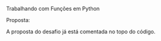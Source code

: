 Trabalhando com Funções em Python

Proposta:

A proposta do desafio já está comentada no topo do código.
